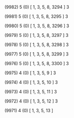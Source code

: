 (9982) 5 (0) [ 1, 3, 5, 8, 3294 ] 3 


(9981) 5 (0) [ 1, 3, 5, 8, 3295 ] 3 


(9980) 5 (0) [ 1, 3, 5, 8, 3296 ] 3 


(9979) 5 (0) [ 1, 3, 5, 8, 3297 ] 3 


(9978) 5 (0) [ 1, 3, 5, 8, 3298 ] 3 


(9977) 5 (0) [ 1, 3, 5, 8, 3299 ] 3 


(9976) 5 (0) [ 1, 3, 5, 8, 3300 ] 3 


(9975) 4 (0) [ 1, 3, 5, 9 ] 3 


(9974) 4 (0) [ 1, 3, 5, 10 ] 3 


(9973) 4 (0) [ 1, 3, 5, 11 ] 3 


(9972) 4 (0) [ 1, 3, 5, 12 ] 3 


(9971) 4 (0) [ 1, 3, 5, 13 ]  

